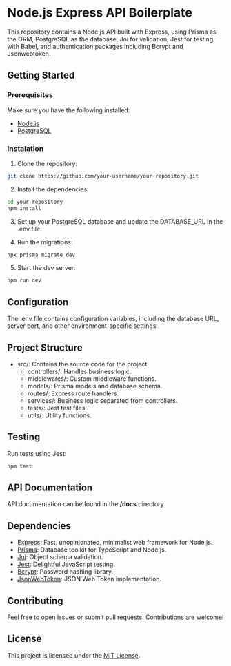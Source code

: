 # Node.js Express API Boilerplate

This repository contains a Node.js API built with Express, using Prisma as the ORM, PostgreSQL as the database, Joi for validation, Jest for testing with Babel, and authentication packages including Bcrypt and Jsonwebtoken.

## Getting Started

### Prerequisites

Make sure you have the following installed:

-   [Node.js](https://nodejs.org/)
-   [PostgreSQL](https://www.postgresql.org/)

### Instalation

1. Clone the repository:

```bash
git clone https://github.com/your-username/your-repository.git
```

2. Install the dependencies:

```bash
cd your-repository
npm install
```

3. Set up your PostgreSQL database and update the DATABASE_URL in the .env file.

4. Run the migrations:

```bash
npx prisma migrate dev
```

5. Start the dev server:

```bash
npm run dev
```

## Configuration

The .env file contains configuration variables, including the database URL, server port, and other environment-specific settings.

## Project Structure

-   src/: Contains the source code for the project.
    -   controllers/: Handles business logic.
    -   middlewares/: Custom middleware functions.
    -   models/: Prisma models and database schema.
    -   routes/: Express route handlers.
    -   services/: Business logic separated from controllers.
    -   tests/: Jest test files.
    -   utils/: Utility functions.

## Testing

Run tests using Jest:

```bash
npm test
```
## API Documentation
API documentation can be found in the __/docs__ directory

## Dependencies

-   [Express](https://expressjs.com/): Fast, unopinionated, minimalist web framework for Node.js.
-   [Prisma](https://www.prisma.io/): Database toolkit for TypeScript and Node.js.
-   [Joi](https://joi.dev/): Object schema validation.
-   [Jest](https://jestjs.io/): Delightful JavaScript testing.
-   [Bcrypt](https://www.npmjs.com/package/bcrypt): Password hashing library.
-   [JsonWebToken](https://www.npmjs.com/package/jsonwebtoken): JSON Web Token implementation.

## Contributing
Feel free to open issues or submit pull requests. Contributions are welcome!

## License
This project is licensed under the [MIT License](https://chat.openai.com/c/LICENSE).